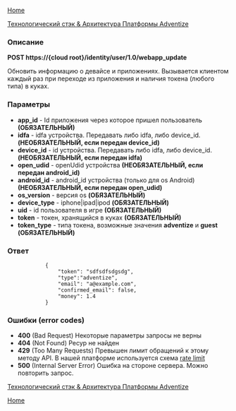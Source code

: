 [Home](../README.md)

[Технологический стэк & Архитектура Платформы Adventize](https://github.com/WiseWaveCorporationLimited/platform-architecture/blob/master/README.md)

### Описание


**POST   https://{cloud root}/identity/user/1.0/webapp_update**

Обновить информацию о девайсе и приложениях.
Вызывается клиентом каждый раз при переходе из приложения и наличия токена (любого типа) в куках.

### Параметры

* **app_id** - Id приложения через которое пришел пользователь **(ОБЯЗАТЕЛЬНЫЙ)**
* **idfa** - idfa устройства. Передавать либо idfa, либо device_id. **(НЕОБЯЗАТЕЛЬНЫЙ, если передан device_id)**
* **device_id** - id устройства. Передавать либо idfa, либо device_id. **(НЕОБЯЗАТЕЛЬНЫЙ, если передан idfa)**
* **open_udid** - openUdid устройства **(НЕОБЯЗАТЕЛЬНЫЙ, если передан android_id)**
* **android_id** - android_id устройства (только для os Android) **(НЕОБЯЗАТЕЛЬНЫЙ, если передан open_udid)**
* **os_version** - версия os **(ОБЯЗАТЕЛЬНЫЙ)**
* **device_type** -  iphone|ipad|ipod **(ОБЯЗАТЕЛЬНЫЙ)**
* **uid** - id пользователя в игре **(ОБЯЗАТЕЛЬНЫЙ)**
* **token** - токен, хранящийся в куках **(ОБЯЗАТЕЛЬНЫЙ)**
* **token_type** - типа токена, возможные значения **adventize** и **guest** **(ОБЯЗАТЕЛЬНЫЙ)**

### Ответ

                {
                    "token": "sdfsdfsdgsdg",
                    "type":"adventize",
                    "email": "a@example.com",
                    "confirmed_email": false,
                    "money": 1.4
                }

### Ошибки (error codes)

* **400** (Bad Request) Некоторые параметры запросы не верны
* **404** (Not Found) Ресур не найден
* **429** (Too Many Requests) Превышен лимит обращений к этому методу API. В нашей платформе используется схема [rate limit](http://en.wikipedia.org/wiki/Rate_limiting)
* **500** (Internal Server Error) Ошибка на стороне сервера. Можно повторить запрос.


[Технологический стэк & Архитектура Платформы Adventize](https://github.com/WiseWaveCorporationLimited/platform-architecture/blob/master/README.md)

[Home](../README.md)
